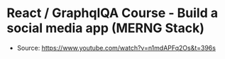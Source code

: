 # React / GraphqlQA Course - Build a social media app (MERNG Stack)

-   Source: https://www.youtube.com/watch?v=n1mdAPFq2Os&t=396s
